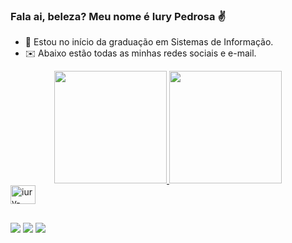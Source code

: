 ### Fala ai, beleza? Meu nome é Iury Pedrosa ✌️

 - 🔭 Estou no início da graduação em Sistemas de Informação.
 - ✉️ Abaixo estão todas as minhas redes sociais e e-mail.


<div align="center">
  <a href="https://github.com/Iuryppedrosa">
  <img height="180em" src="https://github-readme-stats.vercel.app/api?username=iuryppedrosa&show_icons=true&theme=dark&include_all_commits=true&count_private=true"/>
  <img height="180em" src="https://github-readme-stats.vercel.app/api/top-langs/?username=iuryppedrosa&layout=compact&langs_count=7&theme=dark"/>
</div>
  <img align="center" alt="iury-java" height="30" width="40" src="https://cdn.jsdelivr.net/gh/devicons/devicon/icons/java/java-original.svg" />
</div>
  
  ##
  
  <div> 
  <a href="https://www.instagram.com/iuryppedrosa" target="_blank"><img src="https://img.shields.io/badge/-Instagram-%23E4405F?style=for-the-badge&logo=instagram&logoColor=white" target="_blank"></a> 
  <a href = "mailto:iurypedrosa@gmail.com"><img src="https://img.shields.io/badge/-Gmail-%23333?style=for-the-badge&logo=gmail&logoColor=white" target="_blank"></a>
  <a href="https://www.linkedin.com/in/iuryppedrosa" target="_blank"><img src="https://img.shields.io/badge/-LinkedIn-%230077B5?style=for-the-badge&logo=linkedin&logoColor=white" target="_blank"></a> 
</div>
